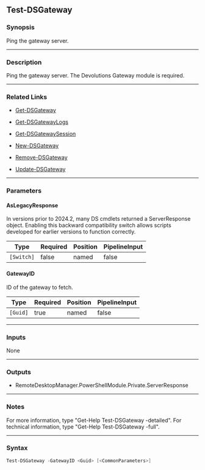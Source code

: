 Test-DSGateway
--------------

### Synopsis
Ping the gateway server.

---

### Description

Ping the gateway server. The Devolutions Gateway module is required.

---

### Related Links
* [Get-DSGateway](Get-DSGateway)

* [Get-DSGatewayLogs](Get-DSGatewayLogs)

* [Get-DSGatewaySession](Get-DSGatewaySession)

* [New-DSGateway](New-DSGateway)

* [Remove-DSGateway](Remove-DSGateway)

* [Update-DSGateway](Update-DSGateway)

---

### Parameters
#### **AsLegacyResponse**
In versions prior to 2024.2, many DS cmdlets returned a ServerResponse object. Enabling this backward compatibility switch allows scripts developed for earlier versions to function correctly.

|Type      |Required|Position|PipelineInput|
|----------|--------|--------|-------------|
|`[Switch]`|false   |named   |false        |

#### **GatewayID**
ID of the gateway to fetch.

|Type    |Required|Position|PipelineInput|
|--------|--------|--------|-------------|
|`[Guid]`|true    |named   |false        |

---

### Inputs
None

---

### Outputs
* RemoteDesktopManager.PowerShellModule.Private.ServerResponse

---

### Notes
For more information, type "Get-Help Test-DSGateway -detailed". For technical information, type "Get-Help Test-DSGateway -full".

---

### Syntax
```PowerShell
Test-DSGateway -GatewayID <Guid> [<CommonParameters>]
```
